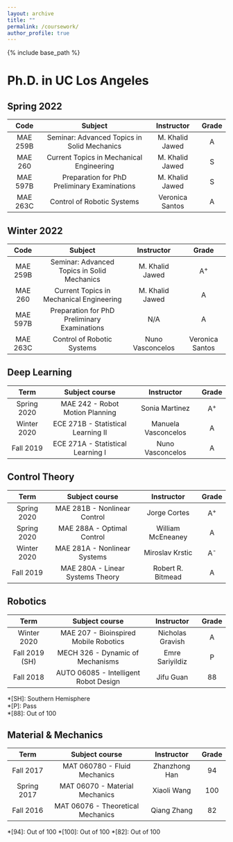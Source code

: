 ```yaml
---
layout: archive
title: ""
permalink: /coursework/
author_profile: true
---
```


{% include base_path %}

Ph.D. in UC Los Angeles
======
## Spring 2022
| Code | Subject | Instructor | Grade |
| :----: | :----: | :----: | :----: |
| MAE 259B | Seminar: Advanced Topics in Solid Mechanics | M. Khalid Jawed | A |
| MAE 260 | Current Topics in Mechanical Engineering | M. Khalid Jawed | S |
| MAE 597B | Preparation for PhD Preliminary Examinations | M. Khalid Jawed | S |
| MAE 263C | Control of Robotic Systems | Veronica Santos | A |

## Winter 2022
| Code | Subject | Instructor | Grade |
| :----: | :----: | :----: | :----: |
| MAE 259B | Seminar: Advanced Topics in Solid Mechanics | M. Khalid Jawed | A<sup>+ |
| MAE 260 | Current Topics in Mechanical Engineering | M. Khalid Jawed | A |
| MAE 597B | Preparation for PhD Preliminary Examinations | N/A | A |
| MAE 263C | Control of Robotic Systems | Nuno Vasconcelos | Veronica Santos |
  
  
## Deep Learning

| Term | Subject course | Instructor | Grade |
| :----: | :----: | :----: | :----: |
| Spring 2020 | MAE 242 - Robot Motion Planning | Sonia Martinez |A<sup>+ |
| Winter 2020 | ECE 271B - Statistical Learning II | Manuela Vasconcelos | A |
| Fall 2019 | ECE 271A - Statistical Learning I | Nuno Vasconcelos |A |

## Control Theory

| Term | Subject course | Instructor | Grade |
| :----: | :----: | :----: | :----: |
| Spring 2020 | MAE 281B - Nonlinear Control | Jorge Cortes | A<sup>+ |
| Spring 2020 | MAE 288A - Optimal Control | William McEneaney |A |
| Winter 2020 | MAE 281A - Nonlinear Systems | Miroslav Krstic | A<sup>- |
| Fall 2019 | MAE 280A - Linear Systems Theory | Robert R. Bitmead | A |
  
## Robotics

| Term | Subject course | Instructor | Grade |
| :----: | :----: | :----: | :----: |
| Winter 2020 | MAE 207 - Bioinspired Mobile Robotics | Nicholas Gravish | A |
| Fall 2019 (SH) | MECH 326 - Dynamic of Mechanisms | Emre Sariyildiz | P |
| Fall 2018 | AUTO 06085 - Intelligent Robot Design | Jifu Guan | 88 |

*[SH]: Southern Hemisphere  
*[P]: Pass  
*[88]: Out of 100

## Material & Mechanics

| Term | Subject course | Instructor | Grade |
| :----: | :----: | :----: | :----: |
| Fall 2017 | MAT 060780 - Fluid Mechanics | Zhanzhong Han | 94 |
| Spring 2017 | MAT 06070 - Material Mechanics | Xiaoli Wang | 100 |
| Fall 2016 | MAT 06076 - Theoretical Mechanics | Qiang Zhang | 82 |

*[94]: Out of 100
*[100]: Out of 100
*[82]: Out of 100
